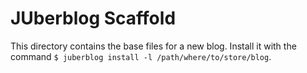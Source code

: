 # JUberblog Scaffold

This directory contains the base files for a new blog.
Install it with the command `$ juberblog install -l /path/where/to/store/blog`.
